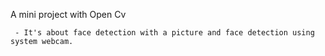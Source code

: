 A mini project with Open Cv 

     - It's about face detection with a picture and face detection using system webcam.
